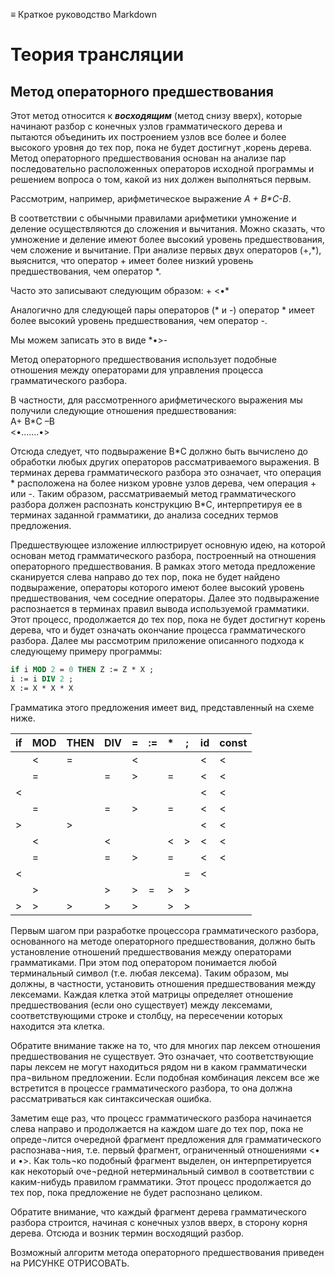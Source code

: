 ≡ Краткое руководство Markdown

# Теория трансляции
## Метод операторного предшествования


Этот метод относится к ***восходящим*** (метод снизу вверх), которые  начинают разбор с конечных узлов грамматического дерева и пытаются объединить их построением узлов все более и более высокого уровня до тех пор, пока не будет достигнут ,корень дерева. Метод операторного предшествования основан на анализе пар последовательно расположенных операторов исходной программы и решением вопроса о том, какой из них должен выполняться первым.

Рассмотрим, например, арифметическое выражение *А + В\*С-В*.  


В соответствии с обычными правилами арифметики умножение и деление осуществляются до сложения и вычитания. Можно сказать, что умножение и деление имеют более высокий уровень предшествования, чем сложение и вычитание. При анализе первых двух операторов (+,*), выяснится, что оператор + имеет более низкий уровень предшествования, чем оператор *. 

Часто это записывают следующим образом: + <•*

Аналогично для следующей пары операторов (\* и -) оператор \* имеет более высокий уровень предшествования, чем оператор -. 

Мы можем записать это в виде \*•>-

Метод операторного предшествования использует подобные отношения между операторами для управления процесса грамматического разбора. 

В частности, для рассмотренного арифметического выражения мы получили следующие отношения предшествования:  
А+ В\*С –В  
<•.......•>

Отсюда следует, что подвыражение В\*С должно быть вычислено до обработки любых других операторов рассматриваемого выражения. В терминах дерева грамматического разбора это означает, что операция * расположена на более низком уровне узлов дерева, чем операция + или -. Таким образом, рассматриваемый метод грамматического разбора должен распознать конструкцию В\*С, интерпретируя ее в терминах заданной грамматики, до анализа соседних термов предложения.

Предшествующее изложение иллюстрирует основную идею, на которой основан метод грамматического разбора, построенный на отношения операторного предшествования. В рамках этого метода предложение сканируется слева направо до тех пор, пока не будет найдено подвыражение, операторы которого имеют более высокий уровень предшествования, чем соседние операторы. Далее это подвыражение распознается в терминах правил вывода используемой грамматики. Этот процесс, продолжается до тех пор, пока не будет достигнут корень дерева, что и будет означать окончание процесса грамматического разбора. Далее мы рассмотрим приложение описанного подхода к следующему примеру программы:

```pascal
if i MOD 2 = 0 THEN Z := Z * X ;
i := i DIV 2 ;
X := X * X * X
```

Грамматика этого предложения имеет вид, представленный на схеме ниже.

|  if | MOD | THEN| DIV |  =  | :=  |  *  |  ;  |  id |const|
|-----|-----|-----|-----|-----|-----|-----|-----|-----|-----|
|     |   < |   = |     |   < |     |     |     |   < |   < |
|     |   = |     |   = |   > |     |   = |     |   < |   < |
|   < |     |     |     |     |     |     |     |   < |   < |
|     |   = |     |   = |   > |     |   = |     |   < |   < |
|   > |     |   > |     |     |     |     |     |   < |   < |
|     |   < |     |   < |     |     |   < |   > |   < |   < |
|     |   = |     |   = |   > |     |   = |     |   < |   < |
|   < |     |     |     |     |     |     |   = |   < |     |
|     |   > |     |   > |   > |   = |   > |   > |     |     |
|   > |   > |   > |   > |   > |     |   > |   > |     |     |

Первым шагом при разработке процессора грамматического разбора, основанного на методе операторного предшествования, должно быть установление отношений предшествования между операторами грамматиками. При этом под оператором понимается любой терминальный символ (т.е. любая лексема). Таким образом, мы должны, в частности, установить отношения предшествования между лексемами. 
Каждая клетка этой матрицы определяет отношение предшествования (если оно существует) между лексемами, соответствующими строке и столбцу, на пересечении которых находится эта клетка. 

Обратите внимание также на то, что для многих пар лексем отношения предшествования не существует. Это означает, что соответствующие пары лексем не могут находиться рядом ни в каком грамматически пра¬вильном предложении. Если подобная комбинация лексем все же встретится в процессе грамматического разбора, то она должна рассматриваться как синтаксическая ошибка.

Заметим еще раз, что процесс грамматического разбора начинается слева направо и продолжается на каждом шаге до тех пор, пока не опреде¬лится очередной фрагмент предложения для грамматического распознава¬ния, т.е. первый фрагмент, ограниченный отношениями <• и •>. Как толь¬ко подобный фрагмент выделен, он интерпретируется как некоторый оче¬редной нетерминальный символ в соответствии с каким-нибудь правилом грамматики. Этот процесс продолжается до тех пор, пока предложение не будет распознано целиком.

Обратите внимание, что каждый фрагмент дерева грамматического разбора строится, начиная с конечных узлов вверх, в сторону корня дерева. Отсюда и возник термин восходящий разбор.

Возможный алгоритм метода операторного предшествования приведен на РИСУНКЕ ОТРИСОВАТЬ.